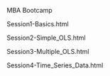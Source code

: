 MBA Bootcamp

Session1-Basics.html

Session2-Simple_OLS.html

Session3-Multiple_OLS.html

Session4-Time_Series_Data.html